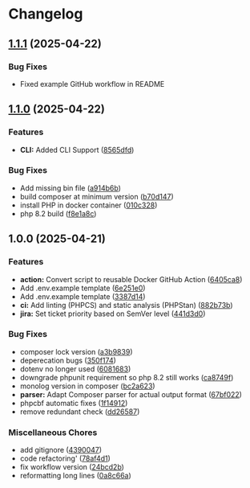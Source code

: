 # Changelog

## [1.1.1](https://github.com/shawnhooper/outdated-to-jira/compare/v1.1.0...v1.1.1) (2025-04-22)


### Bug Fixes

* Fixed example GitHub workflow in README

## [1.1.0](https://github.com/shawnhooper/outdated-to-jira/compare/v1.0.0...v1.1.0) (2025-04-22)


### Features

* **CLI:** Added CLI Support ([8565dfd](https://github.com/shawnhooper/outdated-to-jira/commit/8565dfd5fdf6a1a4fb958ebc9f4070be6faa63a0))


### Bug Fixes

* Add missing bin file ([a914b6b](https://github.com/shawnhooper/outdated-to-jira/commit/a914b6b952f1af348745eee15d61e2718bc65807))
* build composer at minimum version ([b70d147](https://github.com/shawnhooper/outdated-to-jira/commit/b70d1476938bda889773e980523f0c563ca058c2))
* install PHP in docker container ([010c328](https://github.com/shawnhooper/outdated-to-jira/commit/010c328fec294f11dc527dbaceed46d1b0272efb))
* php 8.2 build ([f8e1a8c](https://github.com/shawnhooper/outdated-to-jira/commit/f8e1a8c08c74233e1df4aa8e02246e3163ce2d1b))

## 1.0.0 (2025-04-21)


### Features

* **action:** Convert script to reusable Docker GitHub Action ([6405ca8](https://github.com/shawnhooper/outdated-to-jira/commit/6405ca89ce88a059cc043de3c35afd039bcd4de3))
* Add .env.example template ([6e251e0](https://github.com/shawnhooper/outdated-to-jira/commit/6e251e0669857ec450fbd182dfedb7fa39a09d4a))
* Add .env.example template ([3387d14](https://github.com/shawnhooper/outdated-to-jira/commit/3387d1482b09aeff9c937fb491b85aeb808c5e08))
* **ci:** Add linting (PHPCS) and static analysis (PHPStan) ([882b73b](https://github.com/shawnhooper/outdated-to-jira/commit/882b73b3c1ce8c11c808e1090fc8e1b4762ade09))
* **jira:** Set ticket priority based on SemVer level ([441d3d0](https://github.com/shawnhooper/outdated-to-jira/commit/441d3d07f6cedb2ce1e6d6f8530c8f7ed46e17a8))


### Bug Fixes

* composer lock version ([a3b9839](https://github.com/shawnhooper/outdated-to-jira/commit/a3b9839179b0b3e3b03e39bc16965aaaa103501b))
* deperecation bugs ([350f174](https://github.com/shawnhooper/outdated-to-jira/commit/350f1749f0d5e49e12105e8867d4634aba4087d5))
* dotenv no longer used ([6081683](https://github.com/shawnhooper/outdated-to-jira/commit/6081683814aa14dc712c63463bb3061dff3a6471))
* downgrade phpunit requirement so php 8.2 still works ([ca8749f](https://github.com/shawnhooper/outdated-to-jira/commit/ca8749f7c3c4b841052e8a1336af02ff15eab38c))
* monolog version in composer ([bc2a623](https://github.com/shawnhooper/outdated-to-jira/commit/bc2a62394d5854fede35e3ad062beefc6a7f20e3))
* **parser:** Adapt Composer parser for actual output format ([67bf022](https://github.com/shawnhooper/outdated-to-jira/commit/67bf02208bc8991a3c2b5031403b013ecaacfa16))
* phpcbf automatic fixes ([1f14912](https://github.com/shawnhooper/outdated-to-jira/commit/1f14912897fed8931ccee690b2afc517b06ae12c))
* remove redundant check ([dd26587](https://github.com/shawnhooper/outdated-to-jira/commit/dd26587fd0743acb6b17f32f80ad9f28bbb764e8))


### Miscellaneous Chores

* add gitignore ([4390047](https://github.com/shawnhooper/outdated-to-jira/commit/4390047df2882c7b9165093dd7a86ecdbca923ad))
* code refactoring' ([78af4d1](https://github.com/shawnhooper/outdated-to-jira/commit/78af4d166ff5d4157695cdfad8b794bb95346099))
* fix workflow version ([24bcd2b](https://github.com/shawnhooper/outdated-to-jira/commit/24bcd2b4060734dd81781bc169746c17bab57ba9))
* reformatting long lines ([0a8c66a](https://github.com/shawnhooper/outdated-to-jira/commit/0a8c66a11d719aece4f91306cc155c687a2a6571))
